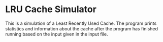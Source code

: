 # LRU Cache Simulator
This is a simulation of a Least Recently Used Cache.
The program prints statistics and information about the cache after the program has finished running based on the input given in the input file.
